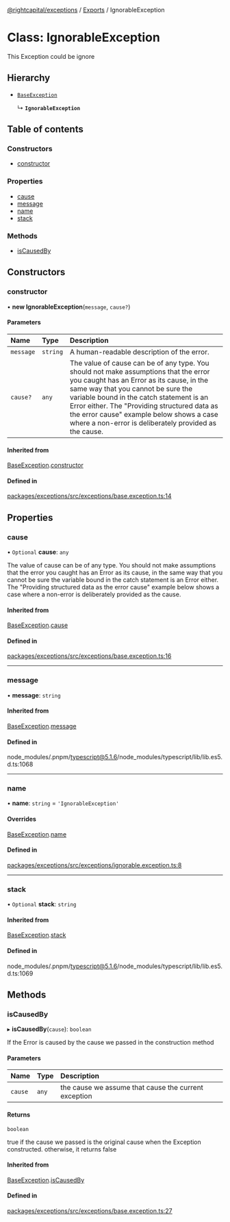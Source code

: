 [@rightcapital/exceptions](../README.md) / [Exports](../modules.md) / IgnorableException

# Class: IgnorableException

This Exception could be ignore

## Hierarchy

- [`BaseException`](BaseException.md)

  ↳ **`IgnorableException`**

## Table of contents

### Constructors

- [constructor](IgnorableException.md#constructor)

### Properties

- [cause](IgnorableException.md#cause)
- [message](IgnorableException.md#message)
- [name](IgnorableException.md#name)
- [stack](IgnorableException.md#stack)

### Methods

- [isCausedBy](IgnorableException.md#iscausedby)

## Constructors

### constructor

• **new IgnorableException**(`message`, `cause?`)

#### Parameters

| Name | Type | Description |
| :------ | :------ | :------ |
| `message` | `string` | A human-readable description of the error. |
| `cause?` | `any` | The value of cause can be of any type. You should not make assumptions that the error you caught has an Error as its cause, in the same way that you cannot be sure the variable bound in the catch statement is an Error either. The "Providing structured data as the error cause" example below shows a case where a non-error is deliberately provided as the cause. |

#### Inherited from

[BaseException](BaseException.md).[constructor](BaseException.md#constructor)

#### Defined in

[packages/exceptions/src/exceptions/base.exception.ts:14](https://github.com/RightCapitalHQ/frontend-libraries/blob/d583627/packages/exceptions/src/exceptions/base.exception.ts#L14)

## Properties

### cause

• `Optional` **cause**: `any`

The value of cause can be of any type. You should not make assumptions that the error you caught has an Error as its cause, in the same way that you cannot be sure the variable bound in the catch statement is an Error either. The "Providing structured data as the error cause" example below shows a case where a non-error is deliberately provided as the cause.

#### Inherited from

[BaseException](BaseException.md).[cause](BaseException.md#cause)

#### Defined in

[packages/exceptions/src/exceptions/base.exception.ts:16](https://github.com/RightCapitalHQ/frontend-libraries/blob/d583627/packages/exceptions/src/exceptions/base.exception.ts#L16)

___

### message

• **message**: `string`

#### Inherited from

[BaseException](BaseException.md).[message](BaseException.md#message)

#### Defined in

node_modules/.pnpm/typescript@5.1.6/node_modules/typescript/lib/lib.es5.d.ts:1068

___

### name

• **name**: `string` = `'IgnorableException'`

#### Overrides

[BaseException](BaseException.md).[name](BaseException.md#name)

#### Defined in

[packages/exceptions/src/exceptions/ignorable.exception.ts:8](https://github.com/RightCapitalHQ/frontend-libraries/blob/d583627/packages/exceptions/src/exceptions/ignorable.exception.ts#L8)

___

### stack

• `Optional` **stack**: `string`

#### Inherited from

[BaseException](BaseException.md).[stack](BaseException.md#stack)

#### Defined in

node_modules/.pnpm/typescript@5.1.6/node_modules/typescript/lib/lib.es5.d.ts:1069

## Methods

### isCausedBy

▸ **isCausedBy**(`cause`): `boolean`

If the Error is caused by the cause we passed in the construction method

#### Parameters

| Name | Type | Description |
| :------ | :------ | :------ |
| `cause` | `any` | the cause we assume that cause the current exception |

#### Returns

`boolean`

true if the cause we passed is the original cause when the Exception constructed. otherwise, it returns false

#### Inherited from

[BaseException](BaseException.md).[isCausedBy](BaseException.md#iscausedby)

#### Defined in

[packages/exceptions/src/exceptions/base.exception.ts:27](https://github.com/RightCapitalHQ/frontend-libraries/blob/d583627/packages/exceptions/src/exceptions/base.exception.ts#L27)
